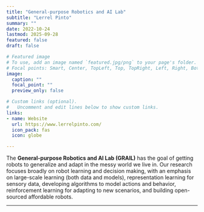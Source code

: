 ```yaml
---
title: "General-purpose Robotics and AI Lab"
subtitle: "Lerrel Pinto"
summary: ""
date: 2022-10-24
lastmod: 2025-09-28
featured: false
draft: false

# Featured image
# To use, add an image named `featured.jpg/png` to your page's folder.
# Focal points: Smart, Center, TopLeft, Top, TopRight, Left, Right, BottomLeft, Bottom, BottomRight.
image:
  caption: ""
  focal_point: ""
  preview_only: false

# Custom links (optional).
#   Uncomment and edit lines below to show custom links.
links:
- name: Website
  url: https://www.lerrelpinto.com/
  icon_pack: fas
  icon: globe

---
```


The **General-purpose Robotics and AI Lab (GRAIL)** has the goal of getting robots to generalize and adapt in the messy world we live in. Our research focuses broadly on robot learning and decision making, with an emphasis on large-scale learning (both data and models), representation learning for sensory data, developing algorithms to model actions and behavior, reinforcement learning for adapting to new scenarios, and building open-sourced affordable robots.

---